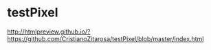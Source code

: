 # testPixel

http://htmlpreview.github.io/?https://github.com/CristianoZitarosa/testPixel/blob/master/index.html
